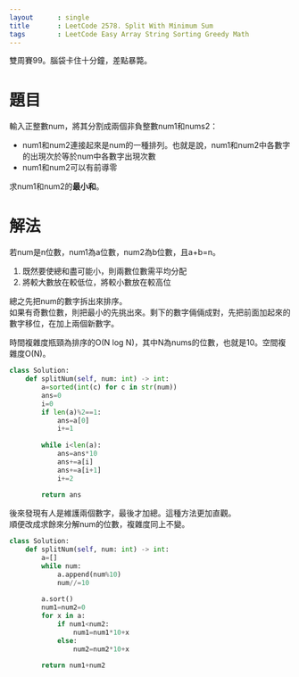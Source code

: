 ```yaml
--- 
layout      : single
title       : LeetCode 2578. Split With Minimum Sum
tags        : LeetCode Easy Array String Sorting Greedy Math
---
```

雙周賽99。腦袋卡住十分鐘，差點暴斃。  

# 題目
輸入正整數num，將其分割成兩個非負整數num1和nums2：  
- num1和num2連接起來是num的一種排列。也就是說，num1和num2中各數字的出現次於等於num中各數字出現次數  
- num1和num2可以有前導零  

求num1和num2的**最小和**。  

# 解法
若num是n位數，num1為a位數，num2為b位數，且a+b=n。  
1. 既然要使總和盡可能小，則兩數位數需平均分配  
2. 將較大數放在較低位，將較小數放在較高位  

總之先把num的數字拆出來排序。  
如果有奇數位數，則把最小的先挑出來。剩下的數字倆倆成對，先把前面加起來的數字移位，在加上兩個新數字。  

時間複雜度瓶頸為排序的O(N log N)，其中N為nums的位數，也就是10。空間複雜度O(N)。  

```python
class Solution:
    def splitNum(self, num: int) -> int:
        a=sorted(int(c) for c in str(num))
        ans=0
        i=0
        if len(a)%2==1:
            ans=a[0]
            i+=1
        
        while i<len(a):
            ans=ans*10
            ans+=a[i]
            ans+=a[i+1]
            i+=2
        
        return ans
```

後來發現有人是維護兩個數字，最後才加總。這種方法更加直觀。  
順便改成求餘來分解num的位數，複雜度同上不變。  

```python
class Solution:
    def splitNum(self, num: int) -> int:
        a=[]
        while num:
            a.append(num%10)
            num//=10
            
        a.sort()
        num1=num2=0
        for x in a:
            if num1<num2:
                num1=num1*10+x
            else:
                num2=num2*10+x
        
        return num1+num2
```